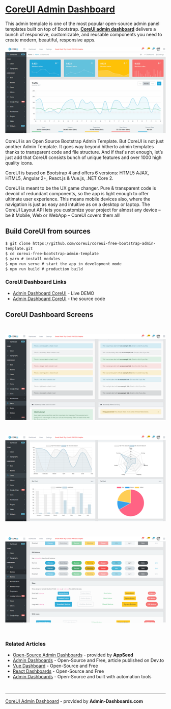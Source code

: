 # [CoreUI Admin Dashboard](https://coreui.io)

This admin template is one of the most popular open-source admin panel templates built on top of Bootstrap. 
**[CoreUI admin dashboard](https://coreui.io)** delivers a bunch of responsive, customizable, and reusable components you need to create modern, beautiful, responsive apps.

![CoreUI - Free Bootstrap Admin Template.](https://raw.githubusercontent.com/admin-dashboards/static/master/bootstrap-dashboard-coreui-intro.gif)

CoreUI is an Open Source Bootstrap Admin Template. But CoreUI is not just another Admin Template. It goes way beyond hitherto admin templates thanks to transparent code and file structure. And if that's not enough, let’s just add that CoreUI consists bunch of unique features and over 1000 high quality icons.

CoreUI is based on Bootstrap 4 and offers 6 versions: HTML5 AJAX, HTML5, Angular 2+, React.js & Vue.js, .NET Core 2.

CoreUI is meant to be the UX game changer. Pure & transparent code is devoid of redundant components, so the app is light enough to offer ultimate user experience. This means mobile devices also, where the navigation is just as easy and intuitive as on a desktop or laptop. The CoreUI Layout API lets you customize your project for almost any device – be it Mobile, Web or WebApp – CoreUI covers them all!

## Build CoreUI from sources

```
$ git clone https://github.com/coreui/coreui-free-bootstrap-admin-template.git
$ cd coreui-free-bootstrap-admin-template
$ yarn # install modules
$ npm run serve # start the app in development mode
$ npm run build # production build
```

### CoreUI Dashboard Links

- [Admin Dashboard CoreUI](https://coreui.io/demo/#main.html) - Live DEMO
- [Admin Dashboard CoreUI](https://github.com/coreui/coreui-free-bootstrap-admin-template) - the source code

## CoreUI Dashboard Screens


<br />

![CoreUI - Free Dashboard - App Screen 2.](https://raw.githubusercontent.com/admin-dashboards/static/master/bootstrap-dashboard-coreui-screen-2.png)

<br />

![CoreUI - Free Dashboard - App Screen 1.](https://raw.githubusercontent.com/admin-dashboards/static/master/bootstrap-dashboard-coreui-screen-1.png)

<br />

![CoreUI - Free Dashboard - App Screen 3.](https://raw.githubusercontent.com/admin-dashboards/static/master/bootstrap-dashboard-coreui-screen-3.png)

<br />

### Related Articles

- [Open-Source Admin Dashboards](https://appseed.us/admin-dashboards/open-source) - provided by **AppSeed**
- [Admin Dashboards](https://dev.to/sm0ke/admin-dashboards-open-source-and-free-4aep) - Open-Source and Free, article published on Dev.to
- [Vue Dashboard](https://dev.to/sm0ke/vue-dashboard-open-source-apps-1gd1) - Open-Source and Free
- [React Dashboards](https://dev.to/sm0ke/react-dashboards-open-source-apps-1c7j) - Open-Source and Free
- [Admin Dashboards](https://blog.appseed.us/admin-dashboards-open-source-built-with-automation-tools/) - Open-Source and built with automation tools

<br />

---
[CoreUI Admin Dashboard](https://coreui.io) - provided by **Admin-Dashboards.com**

